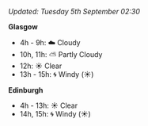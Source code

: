 *Updated: Tuesday 5th September 02:30*

**Glasgow**

* 4h - 9h: :cloud: Cloudy
* 10h, 11h: :partly_sunny: Partly Cloudy
* 12h: :sunny: Clear
* 13h - 15h: :cyclone: Windy (:sunny:)

**Edinburgh**

* 4h - 13h: :sunny: Clear
* 14h, 15h: :cyclone: Windy (:sunny:)
